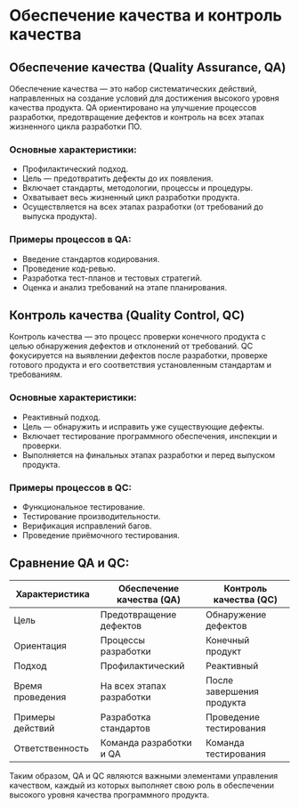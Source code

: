 # Обеспечение качества и контроль качества

## Обеспечение качества (Quality Assurance, QA)

Обеспечение качества — это набор систематических действий, направленных на создание условий для достижения высокого уровня качества продукта. QA ориентировано на улучшение процессов разработки, предотвращение дефектов и контроль на всех этапах жизненного цикла разработки ПО. 

### Основные характеристики:
- Профилактический подход.
- Цель — предотвратить дефекты до их появления.
- Включает стандарты, методологии, процессы и процедуры.
- Охватывает весь жизненный цикл разработки продукта.
- Осуществляется на всех этапах разработки (от требований до выпуска продукта).

### Примеры процессов в QA:
- Введение стандартов кодирования.
- Проведение код-ревью.
- Разработка тест-планов и тестовых стратегий.
- Оценка и анализ требований на этапе планирования.

## Контроль качества (Quality Control, QC)

Контроль качества — это процесс проверки конечного продукта с целью обнаружения дефектов и отклонений от требований. QC фокусируется на выявлении дефектов после разработки, проверке готового продукта и его соответствия установленным стандартам и требованиям.

### Основные характеристики:
- Реактивный подход.
- Цель — обнаружить и исправить уже существующие дефекты.
- Включает тестирование программного обеспечения, инспекции и проверки.
- Выполняется на финальных этапах разработки и перед выпуском продукта.

### Примеры процессов в QC:
- Функциональное тестирование.
- Тестирование производительности.
- Верификация исправлений багов.
- Проведение приёмочного тестирования.

## Сравнение QA и QC:

| Характеристика         | Обеспечение качества (QA)  | Контроль качества (QC)  |
|------------------------|----------------------------|-------------------------|
| Цель                   | Предотвращение дефектов     | Обнаружение дефектов     |
| Ориентация             | Процессы разработки         | Конечный продукт         |
| Подход                 | Профилактический            | Реактивный               |
| Время проведения       | На всех этапах разработки   | После завершения продукта|
| Примеры действий       | Разработка стандартов       | Проведение тестирования  |
| Ответственность        | Команда разработки и QA     | Команда тестирования     |

Таким образом, QA и QC являются важными элементами управления качеством, каждый из которых выполняет свою роль в обеспечении высокого уровня качества программного продукта.
